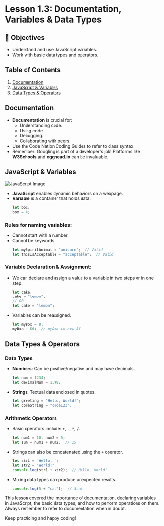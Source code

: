 # Lesson 1.3: Documentation, Variables & Data Types

## 🎯 Objectives
- Understand and use JavaScript variables.
- Work with basic data types and operators.

## Table of Contents
1. [Documentation](#documentation)
2. [JavaScript & Variables](#javascript-variables)
3. [Data Types & Operators](#data-types-operators)


## Documentation
- **Documentation** is crucial for:
  - Understanding code.
  - Using code.
  - Debugging.
  - Collaborating with peers.
- Use the Code Nation Coding Guides to refer to class syntax.
- Remember: Googling is part of a developer's job! Platforms like **W3Schools** and **egghead.io** can be invaluable.

## JavaScript & Variables
![JavaScript Image](https://miro.medium.com/v2/resize:fit:1200/1*LyZcwuLWv2FArOumCxobpA.png)

- **JavaScript** enables dynamic behaviors on a webpage.
- **Variable** is a container that holds data. 
  ```javascript
  let box;
  box = 8;
  ```

### Rules for naming variables:
- Cannot start with a number.
- Cannot be keywords.
  ```javascript
  let mySpiritAnimal = "unicorn";  // Valid
  let thisIsAcceptable = "acceptable";  // Valid
  ```

### Variable Declaration & Assignment:
- We can declare and assign a value to a variable in two steps or in one step.
  ```javascript
  let cake;
  cake = "lemon";
  // OR
  let cake = "lemon";
  ```

- Variables can be reassigned.
  ```javascript
  let myBox = 8;
  myBox = 56;  // myBox is now 56
  ```

## Data Types & Operators

### Data Types
- **Numbers**: Can be positive/negative and may have decimals.
  ```javascript
  let num = 1234;
  let decimalNum = 1.99;
  ```

- **Strings**: Textual data enclosed in quotes.
  ```javascript
  let greeting = "Hello, World!";
  let codeString = "code123";
  ```

### Arithmetic Operators
- Basic operators include: `+`, `-`, `*`, `/`.
  ```javascript
  let num1 = 10, num2 = 5;
  let sum = num1 + num2;  // 15
  ```

- Strings can also be concatenated using the `+` operator.
  ```javascript
  let str1 = "Hello, ";
  let str2 = "World!";
  console.log(str1 + str2);  // Hello, World!
  ```

- Mixing data types can produce unexpected results.
  ```javascript
  console.log(5 + "cat");  // 5cat
  ```


This lesson covered the importance of documentation, declaring variables in JavaScript, the basic data types, and how to perform operations on them. Always remember to refer to documentation when in doubt. 

Keep practicing and happy coding!
